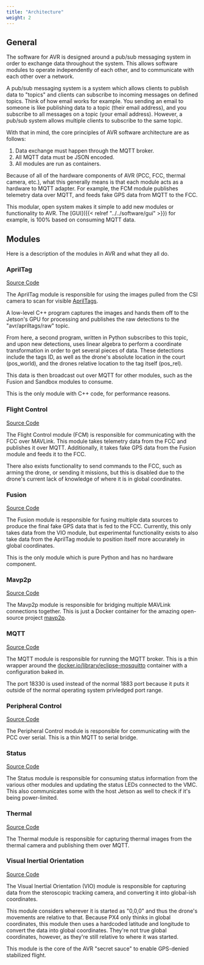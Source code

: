 ```yaml
---
title: "Architecture"
weight: 2
---
```


## General

The software for AVR is designed around a pub/sub messaging system in order to exchange
data throughout the system. This allows software modules to operate independently
of each other, and to communicate with each other over a network.

A pub/sub messaging system is a system which allows clients to publish
data to "topics" and clients can subscribe to incoming messages on defined topics.
Think of how email works for example. You sending an email to someone is like
publishing data to a topic (their email address), and you subscribe to all messages
on a topic (your email address). However, a pub/sub system allows multiple clients
to subscribe to the same topic.

With that in mind, the core principles of AVR software architecture are as follows:

1. Data exchange must happen through the MQTT broker.
2. All MQTT data must be JSON encoded.
3. All modules are run as containers.

Because of all of the hardware components of AVR (PCC, FCC, thermal camera, etc.),
what this generally means is that each module acts as a hardware to MQTT adapter.
For example, the FCM module publishes telemetry data over MQTT, and feeds
fake GPS data from MQTT to the FCC.

This modular, open system makes it simple to add new modules or functionality
to AVR. The [GUI]({{< relref "../../software/gui" >}}) for example,
is 100% based on consuming MQTT data.

## Modules

Here is a description of the modules in AVR and what they all do.

### AprilTag

[Source Code](https://github.com/bellflight/AVR-2022/tree/main/VMC/apriltag)

The AprilTag module is responsible for using the images pulled from the CSI
camera to scan for visible [AprilTags](https://april.eecs.umich.edu/software/apriltag).

A low-level C++ program captures the images and hands them off to the Jetson's GPU
for processing and publishes the raw detections to the "avr/apriltags/raw" topic.

From here, a second program, written in Python subscribes to this topic,
and upon new detections, uses linear algebra to perform a coordinate
transformation in order to get several pieces of data.
These detections include the tags ID, as well as the drone's absolute location
in the court (pos_world), and the drones relative location to the tag itself (pos_rel).

This data is then broadcast out over MQTT for other modules, such as the
Fusion and Sandbox modules to consume.

This is the only module with C++ code, for performance reasons.

### Flight Control

[Source Code](https://github.com/bellflight/AVR-2022/tree/main/VMC/fcm)

The Flight Control module (FCM) is responsible for communicating with the
FCC over MAVLink. This module takes telemetry data from the FCC and publishes
it over MQTT. Additionally, it takes fake GPS data from the Fusion module
and feeds it to the FCC.

There also exists functionality to send commands to the FCC, such as arming the drone,
or sending it missions, but this is disabled due to the drone's current lack of
knowledge of where it is in global coordinates.

### Fusion

[Source Code](https://github.com/bellflight/AVR-2022/tree/main/VMC/fusion)

The Fusion module is responsible for fusing multiple data sources
to produce the final fake GPS data that is fed to the FCC. Currently, this only takes
data from the VIO module, but experimental functionality exists to also take data from
the AprilTag module to position itself more accurately in global coordinates.

This is the only module which is pure Python and has no hardware component.

### Mavp2p

[Source Code](https://github.com/bellflight/AVR-2022/tree/main/VMC/mavp2p)

The Mavp2p module is responsible for bridging multiple MAVLink connections
together. This is just a Docker container for the amazing open-source project
[mavp2p](https://github.com/aler9/mavp2p/).

### MQTT

[Source Code](https://github.com/bellflight/AVR-2022/tree/main/VMC/mqtt)

The MQTT module is responsible for running the MQTT broker. This is
a thin wrapper around the
[docker.io/library/eclipse-mosquitto](https://hub.docker.com/_/eclipse-mosquitto)
container with a configuration baked in.

The port 18330 is used instead of the normal 1883 port because it puts it
outside of the normal operating system privledged port range.

### Peripheral Control

[Source Code](https://github.com/bellflight/AVR-2022/tree/main/VMC/pcm)

The Peripheral Control module is responsible for communicating with the
PCC over serial. This is a thin MQTT to serial bridge.

### Status

[Source Code](https://github.com/bellflight/AVR-2022/tree/main/VMC/status)

The Status module is responsible for consuming status information from the various
other modules and updating the status LEDs connected to the VMC. This also
communicates some with the host Jetson as well to check if it's being power-limited.

### Thermal

[Source Code](https://github.com/bellflight/AVR-2022/tree/main/VMC/thermal)

The Thermal module is responsible for capturing thermal images from the thermal camera
and publishing them over MQTT.

### Visual Inertial Orientation

[Source Code](https://github.com/bellflight/AVR-2022/tree/main/VMC/vio)

The Visual Inertial Orientation (VIO) module is responsible for
capturing data from the steroscopic tracking camera, and converting it into
global-ish coordinates.

This module considers wherever it is started as "0,0,0" and thus the drone's movements
are relative to that. Because PX4 only thinks in global coordinates, this module
then uses a hardcoded latitude and longitude to convert the data into
global coordinates. They're not true global coordinates, however,
as they're still relative to where it was started.

This module is the core of the AVR "secret sauce" to enable GPS-denied stabilized
flight.
